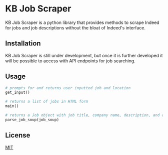 # KB Job Scraper

KB Job Scraper is a python library that provides methods to scrape Indeed for jobs and job descriptions without the bloat of Indeed's interface.

## Installation

KB Job Scraper is still under development, but once it is further developed it will be possible to access with API endpoints for job searching.

## Usage

```python
# prompts for and returns user inputted job and location
get_input()

# returns a list of jobs in HTML form
main()

# returns a Job object with job title, company name, description, and a link to the company
parse_job_soup(job_soup)
```

## License

[MIT](https://choosealicense.com/licenses/mit/)